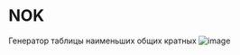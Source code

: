 # NOK
Генератор таблицы наименьших общих кратных
![image](https://user-images.githubusercontent.com/50622213/178498651-6a3e7b63-500e-4947-bb0e-191bc5155f26.png)
